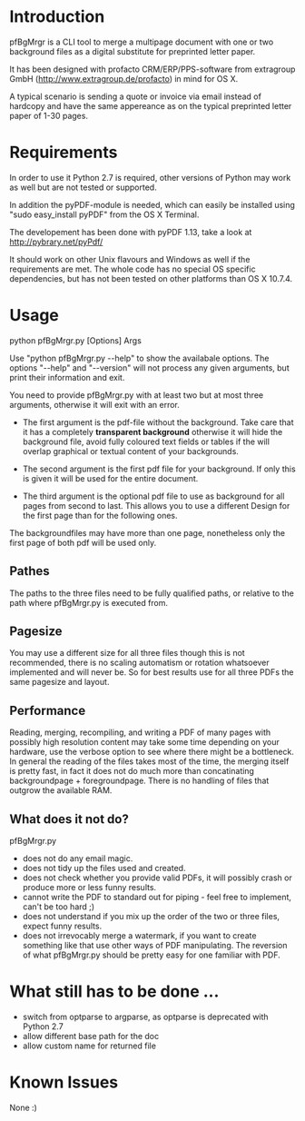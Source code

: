 # Introduction

pfBgMrgr is a CLI tool to merge a multipage document with one or two background files as a digital substitute for preprinted letter paper.

It has been designed with profacto CRM/ERP/PPS-software from extragroup GmbH (http://www.extragroup.de/profacto) in mind for OS X.

A typical scenario is sending a quote or invoice via email instead of hardcopy and have the same appereance as on the typical preprinted letter paper of 1-30 pages. 

# Requirements

In order to use it Python 2.7 is required, other versions of Python may work as well but are not tested or supported.

In addition the pyPDF-module is needed, which can easily be installed using "sudo easy_install pyPDF" from the OS X Terminal.

The developement has been done with pyPDF 1.13, take a look at http://pybrary.net/pyPdf/

It should work on other Unix flavours and Windows as well if the requirements are met. The whole code has no special OS specific dependencies, but has not been tested on other platforms than OS X 10.7.4.

# Usage

python pfBgMrgr.py [Options] Args

Use "python pfBgMrgr.py --help" to show the availabale options. The options "--help" and "--version" will not process any given arguments, but print their information and exit.

You need to provide pfBgMrgr.py with at least two but at most three arguments, otherwise it will exit with an error. 

* The first argument is the pdf-file without the background. Take care that it has a completely **transparent background** otherwise it will hide the background file, avoid fully coloured text fields or tables if the will overlap graphical or textual content of your backgrounds.

* The second argument is the first pdf file for your background. If only this is given it will be used for the entire document. 
* The third argument is the optional pdf file to use as background for all pages from second to last. This allows you to use a different Design for the first page than for the following ones.

The backgroundfiles may have more than one page, nonetheless only the first page of both pdf will be used only.

## Pathes

The paths to the three files need to be fully qualified paths, or relative to the path where pfBgMrgr.py is executed from.

## Pagesize

You may use a different size for all three files though this is not recommended, there is no scaling automatism or rotation whatsoever implemented and will never be. So for best results use for all three PDFs the same pagesize and layout.

## Performance

Reading, merging, recompiling, and writing a PDF of many pages with possibly high resolution content may take some time depending on your hardware, use the verbose option to see where there might be a bottleneck. 
In general the reading of the files takes most of the time, the merging itself is pretty fast, in fact it does not do much more than concatinating backgroundpage + foregroundpage.
There is no handling of files that outgrow the available RAM.

## What does it not do?

pfBgMrgr.py
* does not do any email magic. 
* does not tidy up the files used and created.
* does not check whether you provide valid PDFs, it will possibly crash or produce more or less funny results.
* cannot write the PDF to standard out for piping - feel free to implement, can't be too hard ;)
* does not understand if you mix up the order of the two or three files, expect funny results.
* does not irrevocably merge a watermark, if you want to create something like that use other ways of PDF manipulating. The reversion of what pfBgMrgr.py should be pretty easy for one familiar with PDF.

# What still has to be done ...
 
* switch from optparse to argparse, as optparse is deprecated with Python 2.7
* allow different base path for the doc
* allow custom name for returned file

# Known Issues

None :)
